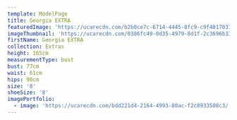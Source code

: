 ```yaml
---
template: ModelPage
title: Georgia EXTRA
featuredImage: 'https://ucarecdn.com/b2b0ce7c-6714-4445-8fc9-c9f40170375e/'
imageThumbnail: 'https://ucarecdn.com/0386fc49-0d35-4979-8d1f-2c3696b33f1b/'
firstName: Georgia EXTRA
collection: Extras
height: 165cm
measurementType: bust
bust: 77cm
waist: 61cm
hips: 90cm
size: '8'
shoeSize: '8'
imagePortfolio:
  - image: 'https://ucarecdn.com/bdd221d4-2164-4993-80ac-f2c8933508c3/'
---
```


